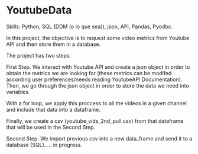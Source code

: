 # YoutubeData

Skills: Python, SQL (DDM (o lo que sea)),  json, API, Pandas, Pyodbc.

In this project, the objective is to request some video metrics from Youtube API and then store them in a database. 

The project has two steps:

First Step. We interact with Youtube API and create a json object in order to obtain the metrics we are looking for (these metrics can be modifed according user preferences/needs reading YoutubeAPI Documentation). Then, we go through the json object in order to store the data we need into variables. 

With a for loop, we apply this proccess to all the videos in a given channel and include that data into a dataframe.

Finally, we create a csv (youtube_vids_2nd_pull.csv) from that dataframe that will be used in the Second Step.

Second Step. We import previous csv into a new data_frame and send it to a database (SQL)..... in progress.
